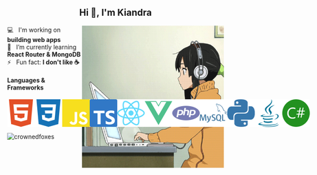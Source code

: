 <h2 align="center">Hi 👋, I'm Kiandra</h2>

<img src="images/laptop-girl.gif" width="330px" align="right"/>

💻 &nbsp; I'm working on **building web apps**  
🌱 &nbsp; I’m currently learning **React Router & MongoDB**  
⚡ &nbsp; Fun fact: **I don't like ☕️**

<h4>Languages & Frameworks</h4>
<p style="display:flex;flex-direction:row"><img src="images/html.svg"/>
<img src="images/css.svg"/>
<img src="images/javascript.svg"/>
<img src="images/typescript.svg"/>
<img src="images/react.svg"/>
<img src="images/vue.svg"/>
<img src="images/php.svg"/>
<img src="images/mysql.svg"/>
<img src="images/python.svg"/>
<img src="images/java.svg"/>
<img src="images/csharp.svg"/></p>

<p><img src="https://github-readme-stats.vercel.app/api/top-langs?username=crownedfoxes&langs_count=8&show_icons=true&locale=en&layout=compact" alt="crownedfoxes" /></p>
